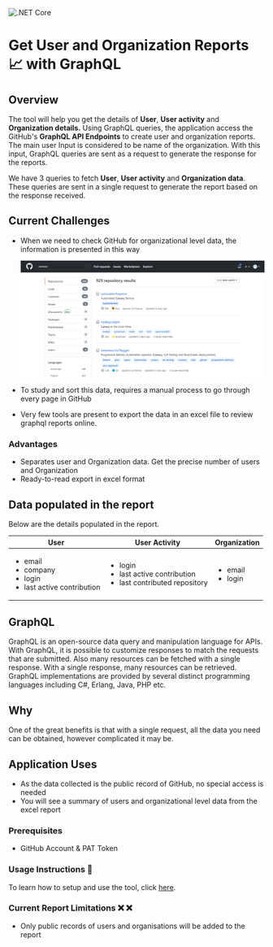 ![.NET Core](https://github.com/CanarysAutomations/report-builder/workflows/.NET%20Core/badge.svg)

# Get User and Organization Reports 📈 with GraphQL

## Overview

The tool will help you get the details of **User**, **User activity** and **Organization details.** Using GraphQL queries, the application access the GitHub's **GraphQL API Endpoints** to create user and organization reports. The main user Input is considered to be name of the organization. With this input, GraphQL queries are sent as a request to generate the response for the reports.

We have 3 queries to fetch **User**, **User activity** and **Organization data**. These queries are sent in a single request to generate the report based on the response received.

## Current Challenges

- When we need to check GitHub for organizational level data, the information is presented in this way

  ![img](./images/github-search-window.PNG)

- To study and sort this data, requires a manual process to go through every page in GitHub
- Very few tools are present to export the data in an excel file to review graphql reports online.

### Advantages

- Separates user and Organization data. Get the precise number of users and Organization
- Ready-to-read export in excel format

## Data populated in the report

Below are the details populated in the report.

|User| User Activity | Organization|
|----|---------------|-------------|
|<ul><li>email</li><li>company</li><li>login</li><li>last active contribution</li></ul> | <ul><li>login</li><li>last active contribution</li><li>last contributed repository</li></ul> | <ul><li>email</li><li>login</li></ul>|

## GraphQL

GraphQL is an open-source data query and manipulation language for APIs. With GraphQL, it is possible to customize responses to match the requests that are submitted. Also many resources can be fetched with a single response. With a single response, many resources can be retrieved. GraphQL implementations are provided by several distinct programming languages including C#, Erlang, Java, PHP etc.

## Why

One of the great benefits is that with a single request, all the data you need can be obtained, however complicated it may be.

## Application Uses

 - As the data collected is the public record of GitHub, no special access is needed
 - You will see a summary of users and organizational level data from the excel report

### Prerequisites

 - GitHub Account & PAT Token
 
### Usage Instructions :memo:

To learn how to setup and use the tool, click [here](https://github.com/CanarysAutomations/report-builder/wiki).

### Current Report Limitations :x: :x:

- Only public records of users and organisations will be added to the report
    




